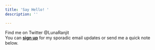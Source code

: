 ```yaml
---
title: 'Say Hello! '
description: ''

---
```

Find me on Twitter @LunaRanjit <br> You can [**sign up**](http://tinyletter.com/LunaRanjit) for my sporadic email updates or send me a quick note below.
